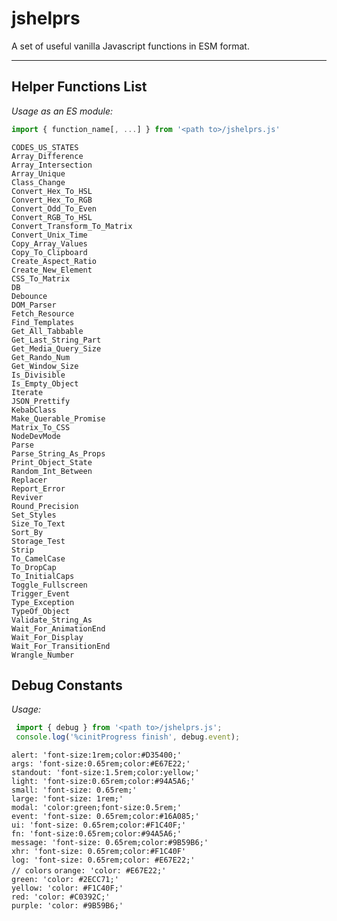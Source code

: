# jshelprs

A set of useful vanilla Javascript functions in ESM format.

---

## Helper Functions List
*Usage as an ES module:*

```javascript
import { function_name[, ...] } from '<path to>/jshelprs.js'
```
`CODES_US_STATES`<br>
`Array_Difference`<br>
`Array_Intersection`<br>
`Array_Unique`<br>
`Class_Change`<br>
`Convert_Hex_To_HSL`<br>
`Convert_Hex_To_RGB`<br>
`Convert_Odd_To_Even`<br>
`Convert_RGB_To_HSL`<br>
`Convert_Transform_To_Matrix`<br>
`Convert_Unix_Time`<br>
`Copy_Array_Values`<br>
`Copy_To_Clipboard`<br>
`Create_Aspect_Ratio`<br>
`Create_New_Element`<br>
`CSS_To_Matrix`<br>
`DB`<br>
`Debounce`<br>
`DOM_Parser`<br>
`Fetch_Resource`<br>
`Find_Templates`<br>
`Get_All_Tabbable`<br>
`Get_Last_String_Part`<br>
`Get_Media_Query_Size`<br>
`Get_Rando_Num`<br>
`Get_Window_Size`<br>
`Is_Divisible`<br>
`Is_Empty_Object`<br>
`Iterate`<br>
`JSON_Prettify`<br>
`KebabClass`<br>
`Make_Querable_Promise`<br>
`Matrix_To_CSS`<br>
`NodeDevMode`<br>
`Parse`<br>
`Parse_String_As_Props`<br>
`Print_Object_State`<br>
`Random_Int_Between`<br>
`Replacer`<br>
`Report_Error`<br>
`Reviver`<br>
`Round_Precision`<br>
`Set_Styles`<br>
`Size_To_Text`<br>
`Sort_By`<br>
`Storage_Test`<br>
`Strip`<br>
`To_CamelCase`<br>
`To_DropCap`<br>
`To_InitialCaps`<br>
`Toggle_Fullscreen`<br>
`Trigger_Event`<br>
`Type_Exception`<br>
`TypeOf_Object`<br>
`Validate_String_As`<br>
`Wait_For_AnimationEnd`<br>
`Wait_For_Display`<br>
`Wait_For_TransitionEnd`<br>
`Wrangle_Number`

## Debug Constants
*Usage:*

```js
 import { debug } from '<path to>/jshelprs.js';
 console.log('%cinitProgress finish', debug.event);
```
`alert: 'font-size:1rem;color:#D35400;'`<br>
`args: 'font-size:0.65rem;color:#E67E22;'`<br>
`standout: 'font-size:1.5rem;color:yellow;'`<br>
`light: 'font-size:0.65rem;color:#94A5A6;'`<br>
`small: 'font-size: 0.65rem;'`<br>
`large: 'font-size: 1rem;'`<br>
`modal: 'color:green;font-size:0.5rem;'`<br>
`event: 'font-size: 0.65rem;color:#16A085;'`<br>
`ui: 'font-size: 0.65rem;color:#F1C40F;'`<br>
`fn: 'font-size:0.65rem;color:#94A5A6;'`<br>
`message: 'font-size: 0.65rem;color:#9B59B6;'`<br>
`xhr: 'font-size: 0.65rem;color:#F1C40F'`<br>
`log: 'font-size: 0.65rem;color: #E67E22;'`<br>
`// colors`
`orange: 'color: #E67E22;'`<br>
`green: 'color: #2ECC71;'`<br>
`yellow: 'color: #F1C40F;'`<br>
`red: 'color: #C0392C;'`<br>
`purple: 'color: #9B59B6;'`<br>


